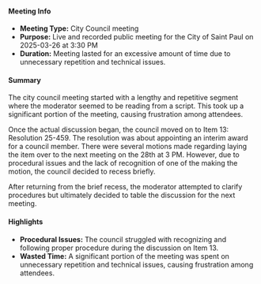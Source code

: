 #### Meeting Info
- **Meeting Type:** City Council meeting
- **Purpose:** Live and recorded public meeting for the City of Saint Paul on 2025-03-26 at 3:30 PM
- **Duration:** Meeting lasted for an excessive amount of time due to unnecessary repetition and technical issues.

#### Summary

The city council meeting started with a lengthy and repetitive segment where the moderator seemed to be reading from a script. This took up a significant portion of the meeting, causing frustration among attendees.

Once the actual discussion began, the council moved on to Item 13: Resolution 25-459. The resolution was about appointing an interim award for a council member. There were several motions made regarding laying the item over to the next meeting on the 28th at 3 PM. However, due to procedural issues and the lack of recognition of one of the making the motion, the council decided to recess briefly.

After returning from the brief recess, the moderator attempted to clarify procedures but ultimately decided to table the discussion for the next meeting.

#### Highlights
* **Procedural Issues:** The council struggled with recognizing and following proper procedure during the discussion on Item 13.
* **Wasted Time:** A significant portion of the meeting was spent on unnecessary repetition and technical issues, causing frustration among attendees.

